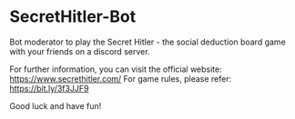 # SecretHitler-Bot
Bot moderator to play the Secret Hitler - the social deduction board game with your friends on a discord server.

For further information, you can visit the official website: https://www.secrethitler.com/
For game rules, please refer: https://bit.ly/3f3JJF9

Good luck and have fun!